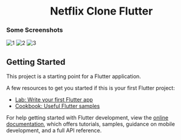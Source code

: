 
<h1 align="center">
    <br>
    Netflix Clone Flutter
</h1>

### Some Screenshots

<p align="center">
    
![1](https://github.com/imranjeet/netflix-clone-in-flutter/assets/48348342/da28a78c-edfd-4cd7-afbe-f1aa88aa3b57)
![2](https://github.com/imranjeet/netflix-clone-in-flutter/assets/48348342/4bf665ff-02b7-41e5-930c-4a14f7a454cc)
![3](https://github.com/imranjeet/netflix-clone-in-flutter/assets/48348342/879f5088-84d9-4997-b492-6331be555f54)
  
</p>

## Getting Started

This project is a starting point for a Flutter application.

A few resources to get you started if this is your first Flutter project:

- [Lab: Write your first Flutter app](https://docs.flutter.dev/get-started/codelab)
- [Cookbook: Useful Flutter samples](https://docs.flutter.dev/cookbook)

For help getting started with Flutter development, view the
[online documentation](https://docs.flutter.dev/), which offers tutorials,
samples, guidance on mobile development, and a full API reference.
